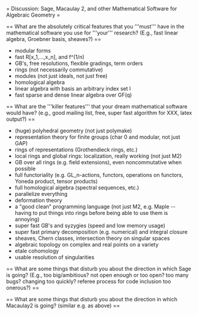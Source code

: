 = Discussion: Sage, Macaulay 2, and other Mathematical Software for Algebraic Geometry =

== What are the absolutely critical features that you '''must''' have in the mathematical software you use for '''your''' research? (E.g., fast linear algebra, Groebner basis, sheaves?) ==
 * modular forms
 * fast R[x_1,...,x_n], and f^(1/n)
 * GB's, free resolutions, flexible gradings, term orders
 * rings (not necessarily commutative)
 * modules (not just ideals, not just free)
 * homological algebra
 * linear algebra with basis an arbitrary index set I
 * fast sparse and dense linear algebra over GF(q)

== What are the '''killer features''' that your dream mathematical software would have? (e.g., good mailing list, free, super fast algorithm for XXX, latex output?) ==
 * (huge) polyhedral geometry (not just polymake)
 * representation theory for finite groups (char 0 and modular, not just GAP)
 * rings of representations (Grothendieck rings, etc.)
 * local rings and global rings: localization, really working (not just M2)
 * GB over all rings (e.g. field extensions), even noncommutative when possible
 * full functoriality (e.g. GL_n-actions, functors, operations on functors, Yoneda product, tensor products)
 * full homological algebra (spectral sequences, etc.)
 * parallelize everything
 * deformation theory
 * a "good clean" programming language (not just M2, e.g. Maple -- having to put things into rings before being able to use them is annoying)
 * super fast GB's and syzygies (speed and low memory usage)
 * super fast primary decomposition (e.g. numerical) and integral closure
 * sheaves, Chern classes, intersection theory on singular spaces
 * algebraic topology on complex and real points on a variety
 * etale cohomology
 * usable resolution of singularities


== What are some things that disturb you about the direction in which Sage is going?  (E.g., too big/ambitious? not open enough or too open?  too many bugs?  changing too quickly? referee process for code inclusion too onerous?) ==

== What are some things that disturb you about the direction in which Macaulay2 is going?  (similar e.g. as above) ==

 
